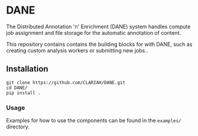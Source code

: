 # DANE
The Distributed Annotation 'n' Enrichment (DANE) system handles compute job assignment and file storage for the automatic annotation of content.

This repository contains contains the building blocks for with DANE, such as creating custom analysis workers or submitting new jobs..

## Installation

    git clone https://github.com/CLARIAH/DANE.git
    cd DANE/
    pip install .

### Usage
Examples for how to use the components can be found in the `examples/` directory.
